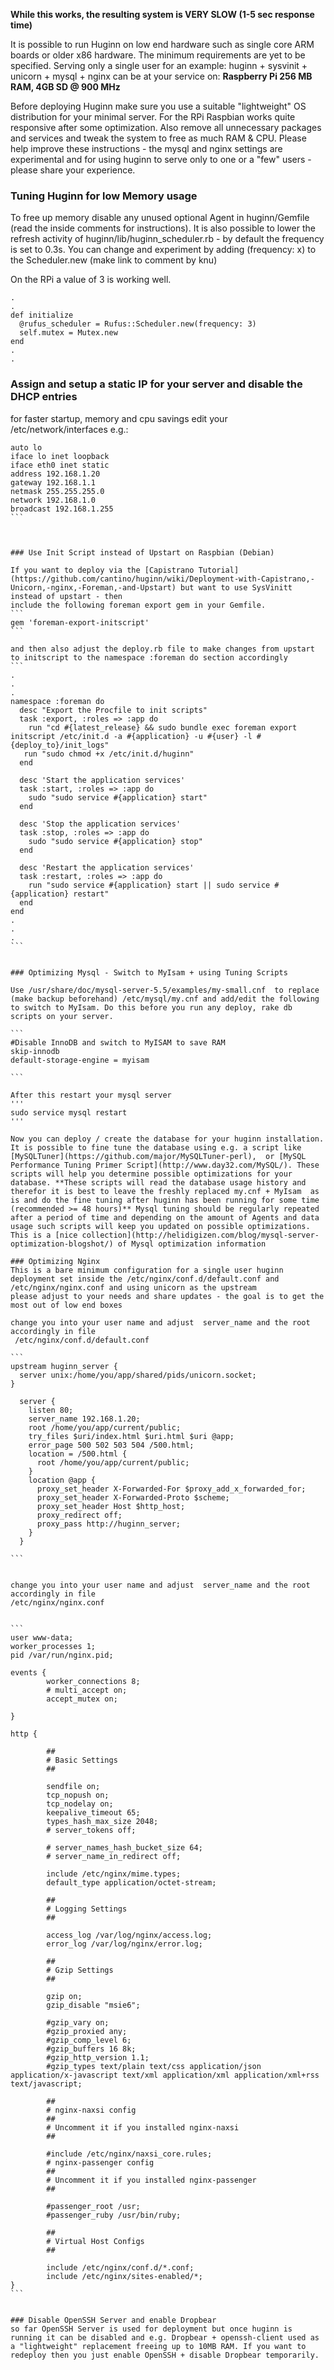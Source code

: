 **While this works, the resulting system is VERY SLOW (1-5 sec response time)**

It is possible to run Huginn on low end hardware such as single core ARM boards or older x86 hardware. The minimum requirements are yet to be specified.
Serving only a single user for an example:  huginn + sysvinit + unicorn + mysql + nginx can be at your service on: **Raspberry Pi 256 MB RAM, 4GB SD @ 900 MHz**

Before deploying Huginn make sure you use a suitable "lightweight" OS distribution for your minimal server. For the RPi Raspbian works quite responsive after some optimization.
Also remove all unnecessary packages and services and tweak the system to free as much RAM & CPU.
Please help improve these instructions - the mysql and nginx settings are experimental and for using huginn to serve only to one or a "few" users - 
please share your experience.

### Tuning Huginn for low Memory usage

To free up memory disable any unused optional Agent in huginn/Gemfile (read the inside comments for instructions). It is also possible to lower the refresh activity of huginn/lib/huginn_scheduler.rb - by default the frequency is set to 0.3s. You can change and experiment by adding (frequency: x) to the Scheduler.new (make link to comment by knu)

On the RPi a value of 3 is working well.

```
.
.
def initialize
  @rufus_scheduler = Rufus::Scheduler.new(frequency: 3)
  self.mutex = Mutex.new
end
.
.
```



### Assign and setup a static IP for your server and disable the DHCP entries 
for faster startup, memory and cpu savings edit your /etc/network/interfaces
e.g.:
````
auto lo
iface lo inet loopback
iface eth0 inet static
address 192.168.1.20
gateway 192.168.1.1
netmask 255.255.255.0
network 192.168.1.0
broadcast 192.168.1.255
```



### Use Init Script instead of Upstart on Raspbian (Debian)

If you want to deploy via the [Capistrano Tutorial](https://github.com/cantino/huginn/wiki/Deployment-with-Capistrano,-Unicorn,-nginx,-Foreman,-and-Upstart) but want to use SysVinitt instead of upstart - then 
include the following foreman export gem in your Gemfile.
```
gem 'foreman-export-initscript'
```

and then also adjust the deploy.rb file to make changes from upstart to initscript to the namespace :foreman do section accordingly
```
.
.
.
namespace :foreman do
  desc "Export the Procfile to init scripts"
  task :export, :roles => :app do
    run "cd #{latest_release} && sudo bundle exec foreman export initscript /etc/init.d -a #{application} -u #{user} -l #{deploy_to}/init_logs"
   run "sudo chmod +x /etc/init.d/huginn"
  end

  desc 'Start the application services'
  task :start, :roles => :app do
    sudo "sudo service #{application} start"
  end

  desc 'Stop the application services'
  task :stop, :roles => :app do
    sudo "sudo service #{application} stop"
  end

  desc 'Restart the application services'
  task :restart, :roles => :app do
    run "sudo service #{application} start || sudo service #{application} restart"
  end
end
.
.
.
```


### Optimizing Mysql - Switch to MyIsam + using Tuning Scripts

Use /usr/share/doc/mysql-server-5.5/examples/my-small.cnf  to replace (make backup beforehand) /etc/mysql/my.cnf and add/edit the following to switch to MyIsam. Do this before you run any deploy, rake db scripts on your server.

```
#Disable InnoDB and switch to MyISAM to save RAM
skip-innodb
default-storage-engine = myisam

```

After this restart your mysql server
'''
sudo service mysql restart
'''

Now you can deploy / create the database for your huginn installation. It is possible to fine tune the database using e.g. a script like [MySQLTuner](https://github.com/major/MySQLTuner-perl),  or [MySQL Performance Tuning Primer Script](http://www.day32.com/MySQL/). These scripts will help you determine possible optimizations for your database. **These scripts will read the database usage history and therefor it is best to leave the freshly replaced my.cnf + MyIsam  as is and do the fine tuning after huginn has been running for some time (recommended >= 48 hours)** Mysql tuning should be regularly repeated after a period of time and depending on the amount of Agents and data usage such scripts will keep you updated on possible optimizations. This is a [nice collection](http://helidigizen.com/blog/mysql-server-optimization-blogshot/) of Mysql optimization information

### Optimizing Nginx
This is a bare minimum configuration for a single user huginn deployment set inside the /etc/nginx/conf.d/default.conf and /etc/nginx/nginx.conf and using unicorn as the upstream
please adjust to your needs and share updates - the goal is to get the most out of low end boxes

change you into your user name and adjust  server_name and the root accordingly in file
 /etc/nginx/conf.d/default.conf

```
upstream huginn_server {
  server unix:/home/you/app/shared/pids/unicorn.socket;
}

  server {
    listen 80;
    server_name 192.168.1.20;
    root /home/you/app/current/public;
    try_files $uri/index.html $uri.html $uri @app;
    error_page 500 502 503 504 /500.html;
    location = /500.html {
      root /home/you/app/current/public;
    }
    location @app {
      proxy_set_header X-Forwarded-For $proxy_add_x_forwarded_for;
      proxy_set_header X-Forwarded-Proto $scheme;
      proxy_set_header Host $http_host;
      proxy_redirect off;
      proxy_pass http://huginn_server;
    }
  }

```


change you into your user name and adjust  server_name and the root accordingly in file 
/etc/nginx/nginx.conf


```
user www-data;
worker_processes 1;
pid /var/run/nginx.pid;

events {
        worker_connections 8;
        # multi_accept on;
        accept_mutex on;

}

http {

        ##
        # Basic Settings
        ##

        sendfile on;
        tcp_nopush on;
        tcp_nodelay on;
        keepalive_timeout 65;
        types_hash_max_size 2048;
        # server_tokens off;

        # server_names_hash_bucket_size 64;
        # server_name_in_redirect off;

        include /etc/nginx/mime.types;
        default_type application/octet-stream;

        ##
        # Logging Settings
        ##

        access_log /var/log/nginx/access.log;
        error_log /var/log/nginx/error.log;

        ##
        # Gzip Settings
        ##

        gzip on;
        gzip_disable "msie6";

        #gzip_vary on;
        #gzip_proxied any;
        #gzip_comp_level 6;
        #gzip_buffers 16 8k;
        #gzip_http_version 1.1;
        #gzip_types text/plain text/css application/json application/x-javascript text/xml application/xml application/xml+rss text/javascript;

        ##
        # nginx-naxsi config
        ##
        # Uncomment it if you installed nginx-naxsi
        ##

        #include /etc/nginx/naxsi_core.rules;
        # nginx-passenger config
        ##
        # Uncomment it if you installed nginx-passenger
        ##

        #passenger_root /usr;
        #passenger_ruby /usr/bin/ruby;

        ##
        # Virtual Host Configs
        ##

        include /etc/nginx/conf.d/*.conf;
        include /etc/nginx/sites-enabled/*;
}
```


### Disable OpenSSH Server and enable Dropbear
so far OpenSSH Server is used for deployment but once huginn is running it can be disabled and e.g. Dropbear + openssh-client used as a "lightweight" replacement freeing up to 10MB RAM. If you want to redeploy then you just enable OpenSSH + disable Dropbear temporarily.